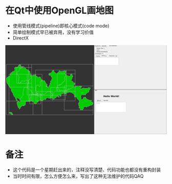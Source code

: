 # 在Qt中使用OpenGL画地图

- 使用管线模式(pipeline)即核心模式(code mode)
- 简单绘制模式早已被弃用，没有学习价值
- DirectX

![效果展示](./img/2021-05-17_15-10.png)

# 备注
- 这个代码是一个星期赶出来的，注释没写清楚、代码功能也都没有重构封装
- 当时时间有限，怎么方便怎么来，写出了这种无法维护的代码QAQ
